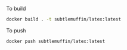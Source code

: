 To build

```sh
docker build . -t subtlemuffin/latex:latest
```

To push
```sh
docker push subtlemuffin/latex:latest
```
